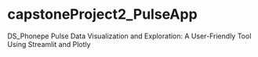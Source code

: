 # capstoneProject2_PulseApp
DS_Phonepe Pulse Data Visualization and Exploration: A User-Friendly Tool Using Streamlit and Plotly
